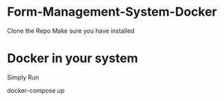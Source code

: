 # Form-Management-System-Docker

Clone the Repo
Make sure you have installed 
# Docker in your system

Simply Run
<p>docker-compose up</p>
